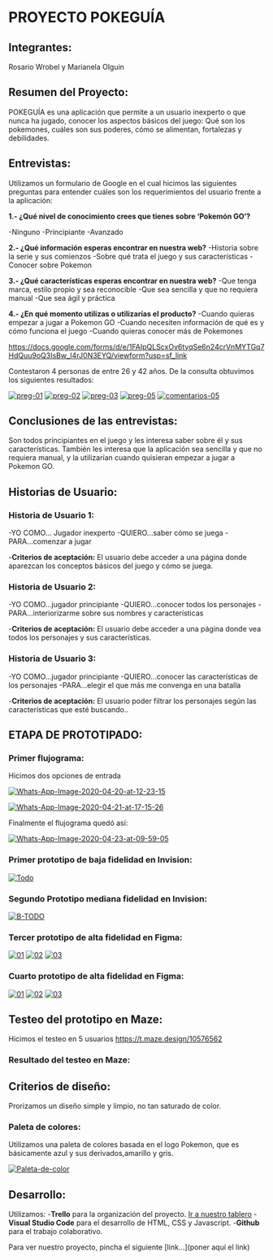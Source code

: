 # PROYECTO POKEGUÍA

## Integrantes:
Rosario Wrobel y Marianela Olguin

## Resumen del Proyecto:
POKEGUÍA es una aplicación que permite a un usuario inexperto  o que nunca ha jugado, conocer los aspectos básicos del juego: Qué son los pokemones, cuáles son sus poderes, cómo se alimentan, fortalezas y debilidades.

## Entrevistas:
Utilizamos un formulario de Google en el cual hicimos las siguientes preguntas para entender cuáles son los requerimientos del usuario frente a la aplicación:

**1.- ¿Qué nivel de conocimiento crees que  tienes sobre ‘Pokemón GO’?**

-Ninguno
-Principiante
-Avanzado

**2.- ¿Qué información esperas encontrar en nuestra web?**
-Historia sobre la serie y sus comienzos
-Sobre qué trata el juego y sus características
-Conocer sobre Pokemon

**3.- ¿Qué características esperas encontrar en nuestra web?**
-Que tenga marca, estilo propio y sea reconocible
-Que sea sencilla y que no requiera manual
-Que sea ágil y práctica

**4.- ¿En qué momento utilizas o utilizarías el producto?**
-Cuando quieras empezar a jugar a Pokemon GO
-Cuando necesiten información de qué es y cómo funciona el juego
-Cuando quieras conocer más de Pokemones

https://docs.google.com/forms/d/e/1FAIpQLScxOv6tyqSe6n24crVnMYTGq7HdQuu9oQ3IsBw_I4rJ0N3EYQ/viewform?usp=sf_link

Contestaron 4 personas de entre 26 y 42 años.
De la consulta obtuvimos los siguientes resultados:

<a href="https://imgbb.com/"><img src="https://i.ibb.co/1swpG2P/preg-01.jpg" alt="preg-01" border="0"></a>
<a href="https://ibb.co/4MRQx6Z"><img src="https://i.ibb.co/y5F3Jwn/preg-02.jpg" alt="preg-02" border="0"></a>
<a href="https://ibb.co/hL8Xv7J"><img src="https://i.ibb.co/7jygFYd/preg-03.jpg" alt="preg-03" border="0"></a>
<a href="https://ibb.co/LY9d5JZ"><img src="https://i.ibb.co/mbh58Xc/preg-05.jpg" alt="preg-05" border="0"></a>
<a href="https://imgbb.com/"><img src="https://i.ibb.co/wWbxTPb/comentarios-05.jpg" alt="comentarios-05" border="0"></a>

## Conclusiones de las entrevistas:
Son todos principiantes en el juego y les interesa saber sobre él y sus características. También les interesa que la aplicación sea sencilla y que no requiera manual, y la utilizarían cuando quisieran empezar a jugar a Pokemon GO.

## Historias de Usuario:

### Historia de Usuario 1: 
-YO COMO... Jugador inexperto
-QUIERO...saber cómo se juega
-PARA...comenzar a jugar

-**Criterios de aceptación:** El usuario debe acceder a una página donde aparezcan los conceptos básicos del juego y cómo se juega.


### Historia de Usuario 2:
-YO COMO...jugador principiante
-QUIERO...conocer todos los personajes
-PARA...interiorizarme sobre sus nombres y características

-**Criterios de aceptación:** El usuario debe acceder a una página donde vea todos los personajes y sus características.


### Historia de Usuario 3:
-YO COMO...jugador principiante
-QUIERO...conocer las características de los personajes
-PARA...elegir el que más me convenga en una batalla

-**Criterios de aceptación:** El usuario poder filtrar los personajes según las características que esté buscando..

## ETAPA DE PROTOTIPADO:

### Primer flujograma:
Hicimos dos opciones de entrada

<a href="https://ibb.co/gTj0nyt"><img src="https://i.ibb.co/swmTBjs/Whats-App-Image-2020-04-20-at-12-23-15.jpg" alt="Whats-App-Image-2020-04-20-at-12-23-15" border="0"></a>

<a href="https://ibb.co/gJHS8Cy"><img src="https://i.ibb.co/9Wzb0jn/Whats-App-Image-2020-04-21-at-17-15-26.jpg" alt="Whats-App-Image-2020-04-21-at-17-15-26" border="0"></a>

Finalmente el flujograma quedó así:

<a href="https://ibb.co/2nnYXNg"><img src="https://i.ibb.co/TvvqzLm/Whats-App-Image-2020-04-23-at-09-59-05.jpg" alt="Whats-App-Image-2020-04-23-at-09-59-05" border="0"></a>

### Primer prototipo de baja fidelidad en Invision:

<a href="https://ibb.co/1mHCv6z"><img src="https://i.ibb.co/0GP0Dts/Todo.jpg" alt="Todo" border="0"></a>


### Segundo Prototipo mediana fidelidad en Invision:

<a href="https://ibb.co/QQh3TYK"><img src="https://i.ibb.co/YQJF1fL/B-TODO.jpg" alt="B-TODO" border="0"></a>


### Tercer prototipo de alta fidelidad en Figma:

<a href="https://ibb.co/SPcQcc0"><img src="https://i.ibb.co/s2C5CCQ/01.jpg" alt="01" border="0"></a>
<a href="https://ibb.co/2kG12b1"><img src="https://i.ibb.co/bKcMhfM/02.jpg" alt="02" border="0"></a>
<a href="https://ibb.co/8YrLLpG"><img src="https://i.ibb.co/phfBB8N/03.jpg" alt="03" border="0"></a>

### Cuarto prototipo de alta fidelidad en Figma:

<a href="https://ibb.co/6HX19yv"><img src="https://i.ibb.co/8rYdvmz/01.jpg" alt="01" border="0"></a>
<a href="https://ibb.co/xg3mX7W"><img src="https://i.ibb.co/n1R36L9/02.jpg" alt="02" border="0"></a>
<a href="https://ibb.co/P5XNkFz"><img src="https://i.ibb.co/SKYPS57/03.jpg" alt="03" border="0"></a>

## Testeo del prototipo en Maze:
Hicimos el testeo en 5 usuarios
https://t.maze.design/10576562

### Resultado del testeo en Maze:




## Criterios de diseño:
Prorizamos un diseño simple y limpio, no tan saturado de color.


### Paleta de colores:
Utilizamos una paleta de colores basada en el logo Pokemon, que es básicamente azul y sus derivados,amarillo y gris.

<a href="https://ibb.co/b5kB2sR"><img src="https://i.ibb.co/7tqWRnN/Paleta-de-color.jpg" alt="Paleta-de-color" border="0"></a>


## Desarrollo:

Utilizamos:
-**Trello** para la organización del proyecto. [Ir a nuestro tablero](https://trello.com/invite/b/EnEEXWGr/be5f00c5e53936eab55b6a5a562a41e6/proyecto-2-data-lovers-pokegu%C3%ADa)
-**Visual Studio Code** para el desarrollo de HTML, CSS y Javascript.
-**Github** para el trabajo colaborativo. 

Para ver nuestro proyecto, pincha el siguiente [link...](poner aquí el link)



